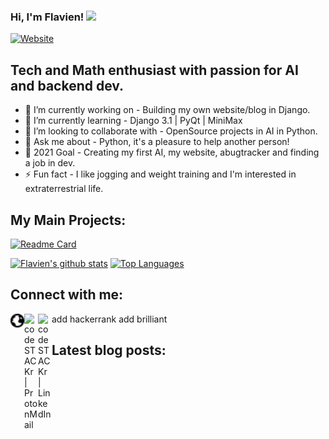 ### Hi, I'm Flavien! <img src="https://media.giphy.com/media/hvRJCLFzcasrR4ia7z/giphy.gif" width="25px">
[![Website](https://img.shields.io/badge/MySoonBuildWebsite-MySoonBuildWebsite-green?style=flat&logo=appveyor)](https://duckduckgo.com)

## Tech and Math enthusiast with passion for AI and backend dev.
- 🔭 I’m currently working on - Building my own website/blog in Django.
- 🌱 I’m currently learning - Django 3.1 | PyQt | MiniMax
- 👯 I’m looking to collaborate with - OpenSource projects in AI in Python.
- 💬 Ask me about - Python, it's a pleasure to help another person!
- 🥅 2021 Goal - Creating my first AI, my website, abugtracker and finding a job in dev.
- ⚡ Fun fact - I like jogging and weight training and I'm interested in extraterrestrial life.

## My Main Projects:
[![Readme Card](https://github-readme-stats.vercel.app/api/pin/?username=flavienChamay&repo=github-readme-stats)](https://github.com/flavienChamay/Simple-Blockchain)


<!-- Also feel free to update second URL to any URL -->
[![Flavien's github stats](https://github-readme-stats.vercel.app/api?username=flavienChamay&count_private=true&include_all_commits=true&theme=algolia&show_icons=true)](https://duckduckgo.com)
[![Top Languages](https://github-readme-stats.vercel.app/api/top-langs/?username=flavienChamay&layout=compact)](https://duckduckgo.com)

## Connect with me:
[<img align="left" alt="codeSTACKr.com" width="22px" src="https://raw.githubusercontent.com/iconic/open-iconic/master/svg/globe.svg" />][website]
[<img align="left" alt="codeSTACKr | ProtonMail" width="22px" src="https://cdn.jsdelivr.net/npm/simple-icons@v3/icons/twitter.svg" />][protonmail]
[<img align="left" alt="codeSTACKr | LinkedIn" width="22px" src="https://cdn.jsdelivr.net/npm/simple-icons@v3/icons/linkedin.svg" />][linkedin]
add hackerrank
add brilliant
<br />

<!-- Optional if you have blogs -->
## Latest blog posts:
<!-- BLOG-POST-LIST:START -->
<!-- BLOG-POST-LIST:END -->

<!-- This section you create this variables that are used above -->
[website]: https://duckduckgo.com
[linkedin]: https://www.linkedin.com/in/flavien-chamay-836804204
[protonmail]: mailto:flavien.chamay@protonmail.com
